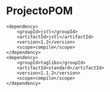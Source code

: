 # ProjectoPOM

    <dependency>
        <groupId>jstl</groupId>
        <artifactId>jstl</artifactId>
        <version>1.2</version>
        <scope>compile</scope>
    </dependency>
    <dependency>
        <groupId>taglibs</groupId>
        <artifactId>standard</artifactId>
        <version>1.1.2</version>
        <scope>compile</scope>
    </dependency>
